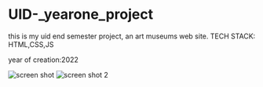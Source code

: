 # UID-_yearone_project


this is my uid end semester project, an art museums web site.
TECH STACK:
HTML,CSS,JS

year of creation:2022

![screen shot](/relative/path/to/img.jpg?raw=true "Optional Title")
![screen shot 2](/relative/path/to/img.jpg?raw=true "Optional Title")
